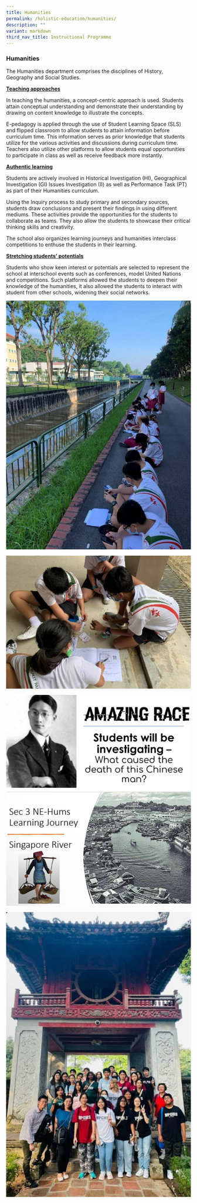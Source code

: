 ```yaml
---
title: Humanities
permalink: /holistic-education/humanities/
description: ""
variant: markdown
third_nav_title: Instructional Programme
---
```

### Humanities

The Humanities department comprises the disciplines of History, Geography and Social Studies.  
  
 <strong><u>Teaching approaches </u></strong>
  
In teaching the humanities, a concept-centric approach is used. Students attain conceptual understanding and demonstrate their understanding by drawing on content knowledge to illustrate the concepts.  
  
E-pedagogy is applied through the use of Student Learning Space (SLS) and flipped classroom to allow students to attain information before curriculum time. This information serves as prior knowledge that students utilize for the various activities and discussions during curriculum time. Teachers also utilize other platforms to allow students equal opportunities to participate in class as well as receive feedback more instantly.  
  
 <strong><u>Authentic learning </u></strong>

Students are actively involved in Historical Investigation (HI), Geographical Investigation (GI) Issues Investigation (II) as well as Performance Task (PT) as part of their Humanities curriculum.  
  
Using the Inquiry process to study primary and secondary sources, students draw conclusions and present their findings in using different mediums. These activities provide the opportunities for the students to collaborate as teams. They also allow the students to showcase their critical thinking skills and creativity.  
  

The school also organizes learning journeys and humanities interclass competitions to enthuse the students in their learning.

 <strong><u>Stretching students’ potentials </u></strong>

Students who show keen interest or potentials are selected to represent the school at interschool events such as conferences, model United Nations and competitions. Such platforms allowed the students to deepen their knowledge of the humanities, it also allowed the students to interact with student from other schools, widening their social networks.

![](/images/photo_6055183742059790069_y.jpg)

![](/images/photo_6055183742059790068_x.jpg)

![](/images/photo_6055183742059790067_y.jpg)

![](/images/photo_6055183742059790066_x.jpg)